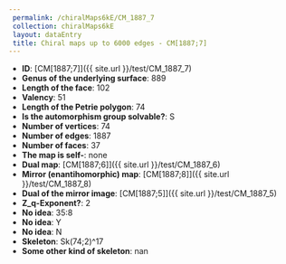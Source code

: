 ```yaml
--- 
 permalink: /chiralMaps6kE/CM_1887_7 
 collection: chiralMaps6kE
 layout: dataEntry
 title: Chiral maps up to 6000 edges - CM[1887;7]
---
```


- **ID**: [CM[1887;7]]({{ site.url }}/test/CM_1887_7)
- **Genus of the underlying surface**: 889
- **Length of the face**: 102
- **Valency**: 51
- **Length of the Petrie polygon**: 74
- **Is the automorphism group solvable?**: S
- **Number of vertices**: 74
- **Number of edges**: 1887
- **Number of faces**: 37
- **The map is self-**: none
- **Dual map**: [CM[1887;6]]({{ site.url }}/test/CM_1887_6)
- **Mirror (enantihomorphic) map**: [CM[1887;8]]({{ site.url }}/test/CM_1887_8)
- **Dual of the mirror image**: [CM[1887;5]]({{ site.url }}/test/CM_1887_5)
- **Z_q-Exponent?**: 2
- **No idea**:  35:8
- **No idea**: Y
- **No idea**: N
- **Skeleton**: Sk(74;2)^17
- **Some other kind of skeleton**: nan
